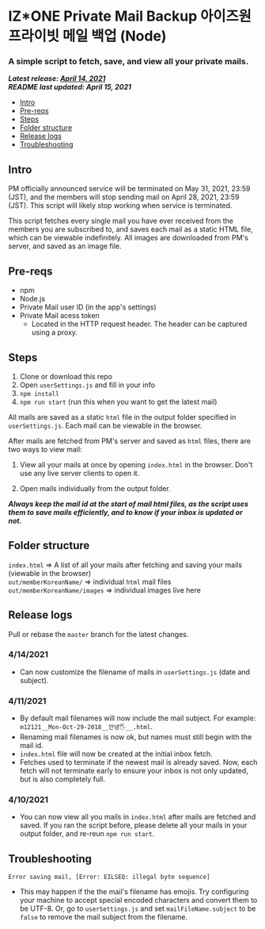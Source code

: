 # IZ\*ONE Private Mail Backup 아이즈원 프라이빗 메일 백업 (Node) 
### A simple script to fetch, save, and view all your private mails.

***Latest release: [April 14, 2021](#release-logs)*** <br /> 
***README last updated: April 15, 2021***

* [Intro](#intro)
* [Pre-reqs](#pre-reqs)
* [Steps](#steps)
* [Folder structure](#folder-structure)
* [Release logs ](#release-logs)
* [Troubleshooting](#troubleshooting)

## Intro

PM officially announced service will be terminated on May 31, 2021, 23:59 (JST), and the members will stop sending mail on April 28, 2021, 23:59 (JST). This script will likely stop working when service is terminated.

This script fetches every single mail you have ever received from the members you are subscribed to, and saves each mail as a static HTML file, which can be viewable indefinitely. All images are downloaded from PM's server, and saved as an image file.

## Pre-reqs
- npm
- Node.js
- Private Mail user ID (in the app's settings)
- Private Mail acess token
  - Located in the HTTP request header. The header can be captured using a proxy.

## Steps
1. Clone or download this repo
2. Open `userSettings.js` and fill in your info
3. `npm install`
4. `npm run start` (run this when you want to get the latest mail)

All mails are saved as a static `html` file in the output folder specified in `userSettings.js`. Each mail can be viewable in the browser.


After mails are fetched from PM's server and saved as  `html` files, there are two ways to view mail: 

1. View all your mails at once by opening `index.html` in the browser. Don't use any live server clients to open it.

2. Open mails individually from the output folder.

***Always keep the mail id at the start of mail html files, as the script uses them to save mails efficiently, and to know if your inbox is updated or not.***

## Folder structure
`index.html` => A list of all your mails after fetching and saving your mails  (viewable in the browser)
<br />
`out/memberKoreanName/` => individual `html` mail files
<br />
`out/memberKoreanName/images` => individual images live here

## Release logs 

Pull or rebase the `master` branch for the latest changes.

### 4/14/2021
- Can now customize the filename of mails in `userSettings.js` (date and subject).  

### 4/11/2021
- By default mail filenames will now include the mail subject. For example: `m12121__Mon-Oct-29-2018__안녕🖐__.html`.
- Renaming mail filenames is now ok, but names must still begin with the mail id.
- `index.html` file will now be created at the initial inbox fetch.
- Fetches used to terminate if the newest mail is already saved. Now, each fetch will not terminate early to ensure your inbox is not only updated, but is also completely full.

### 4/10/2021
- You can now view all you mails in `index.html` after mails are fetched and saved. If you ran the script before, please delete all your mails in your output folder, and re-reun `npm run start`. 


## Troubleshooting

`Error saving mail, [Error: EILSEQ: illegal byte sequence]`
- This may happen if the the mail's filename has emojis. Try configuring your machine to accept special encoded characters and convert them to be UTF-8. Or, go to `userSettings.js` and set `mailFileName.subject` to be `false` to remove the mail subject from the filename.